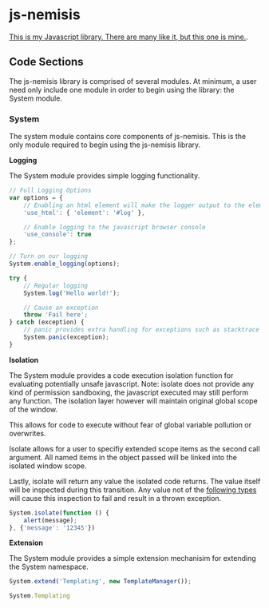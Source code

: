 # js-nemisis

[This is my Javascript library. There are many like it, but this one is mine.](http://en.wikipedia.org/wiki/Rifleman%27s_Creed).

## Code Sections

The js-nemisis library is comprised of several modules. At minimum, a user need
only include one module in order to begin using the library: the System module.

### System

The system module contains core components of js-nemisis. This is the only
module required to begin using the js-nemisis library.

**Logging**

The System module provides simple logging functionality.

```javascript
// Full Logging Options
var options = {
    // Enabling an html element will make the logger output to the element specified
    'use_html': { 'element': '#log' },

    // Enable logging to the javascript browser console
    'use_console': true
};

// Turn on our logging
System.enable_logging(options);

try {
    // Regular logging
    System.log('Hello world!');

    // Cause an exception
    throw 'Fail here';
} catch (exception) {
    // panic provides extra handling for exceptions such as stacktrace output
    System.panic(exception);
}

```

**Isolation**

The System module provides a code execution isolation function for evaluating
potentially unsafe javascript. Note: isolate does not provide any kind of
permission sandboxing, the javascript executed may still perform any function.
The isolation layer however will maintain original global scope of the window.

This allows for code to execute without fear of global variable pollution or
overwrites.

Isolate allows for a user to specifiy extended scope items as the second call
argument. All named items in the object passed will be linked into the isolated
window scope.

Lastly, isolate will return any value the isolated code returns. The value
itself will be inspected during this transition. Any value not of the
[following types](http://en.wikipedia.org/wiki/JSON#Data_types.2C_syntax_and_example)
will cause this inspection to fail and result in a thrown exception.


```javascript
System.isolate(function () {
    alert(message);
}, {'message': '12345'})
```

**Extension**

The System module provides a simple extension mechanisim for extending the
System namespace.

```javascript
System.extend('Templating', new TemplateManager());

System.Templating
```
